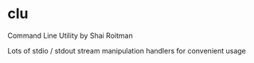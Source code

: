 # clu
Command Line Utility by Shai Roitman

Lots of stdio / stdout stream manipulation handlers for convenient usage
